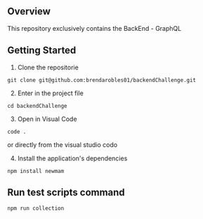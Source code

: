 ## Overview

This repository exclusively contains the BackEnd - GraphQL


## Getting Started

1. Clone the repositorie 

```
git clone git@github.com:brendarobles01/backendChallenge.git
```

2. Enter in the project file

```
cd backendChallenge
```

3. Open in Visual Code

```
code .
```

or directly from the visual studio codo


4. Install the application's dependencies 

```
npm install newmam
```


## Run  test scripts command 

```
npm run collection
```


